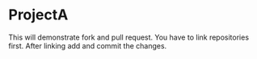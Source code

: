 # ProjectA
This will demonstrate fork and pull request.
You have to link repositories first.
After linking add and commit the changes.

